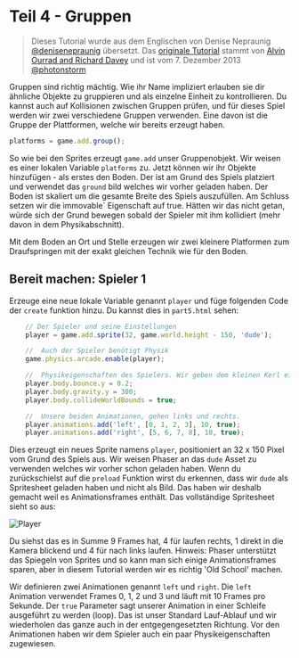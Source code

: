 # Teil 4 - Gruppen

> Dieses Tutorial wurde aus dem Englischen von Denise Nepraunig [@denisenepraunig][twitter_me] übersetzt. Das [originale Tutorial][org_tutorial] stammt von [Alvin Ourrad and Richard Davey][authors] und ist vom 7. Dezember 2013 [@photonstorm][authors]

Gruppen sind richtig mächtig. Wie ihr Name impliziert erlauben sie dir ähnliche Objekte zu gruppieren und als einzelne Einheit zu kontrollieren. Du kannst auch auf Kollisionen zwischen Gruppen prüfen, und für dieses Spiel werden wir zwei verschiedene Gruppen verwenden. Eine davon ist die Gruppe der Plattformen, welche wir bereits erzeugt haben.

```javascript
platforms = game.add.group();
```

So wie bei den Sprites erzeugt `game.add` unser Gruppenobjekt. Wir weisen es einer lokalen Variable `platforms` zu. Jetzt können wir ihr Objekte hinzufügen - als erstes den Boden. Der ist am Grund des Spiels platziert und verwendet das `ground` bild welches wir vorher geladen haben. Der Boden ist skaliert um die gesamte Breite des Spiels auszufüllen. Am Schluss setzen wir die ìmmovable` Eigenschaft auf true. Hätten wir das nicht getan, würde sich der Grund bewegen sobald der Spieler mit ihm kollidiert (mehr davon in dem Physikabschnitt).

Mit dem Boden an Ort und Stelle erzeugen wir zwei kleinere Platformen zum Draufspringen mit der exakt gleichen Technik wie für den Boden.

## Bereit machen: Spieler 1
Erzeuge eine neue lokale Variable genannt `player` und füge folgenden Code der `create` funktion hinzu. Du kannst dies in `part5.html` sehen:

```javascript
    // Der Spieler und seine Einstellungen
    player = game.add.sprite(32, game.world.height - 150, 'dude');

    //  Auch der Spieler benötigt Physik
    game.physics.arcade.enable(player);

    //  Physikeigenschaften des Spielers. Wir geben dem kleinen Kerl eine leichte Federkraft
    player.body.bounce.y = 0.2;
    player.body.gravity.y = 300;
    player.body.collideWorldBounds = true;

    //  Unsere beiden Animationen, gehen links und rechts.
    player.animations.add('left', [0, 1, 2, 3], 10, true);
    player.animations.add('right', [5, 6, 7, 8], 10, true);
```

Dies erzeugt ein neues Sprite namens `player`, positioniert an 32 x 150 Pixel vom Grund des Spiels aus. Wir weisen Phaser an das `dude` Asset zu verwenden welches wir vorher schon geladen haben. Wenn du zurückschielst auf die `preload` Funktion wirst du erkennen, dass wir `dude` als Spritesheet geladen haben und nicht als Bild. Das haben wir deshalb gemacht weil es Animationsframes enthält. Das vollständige Spritesheet sieht so aus:

![Player][img_game]

Du siehst das es in Summe 9 Frames hat, 4 für laufen rechts, 1 direkt in die Kamera blickend und 4 für nach links laufen. Hinweis: Phaser unterstützt das Spiegeln von Sprites und so kann man sich einige Animationsframes sparen, aber in diesem Tutorial werden wir es richtig 'Old School' machen.

Wir definieren zwei Animationen genannt `left` und `right`. Die `left` Animation verwendet Frames 0, 1, 2 und 3 und läuft mit 10 Frames pro Sekunde. Der `true` Parameter sagt unserer Animation in einer Schleife ausgeführt zu werden (loop). Das ist unser Standard Lauf-Ablauf und wir wiederholen das ganze auch in der entgegengesetzten Richtung. Vor den Animationen haben wir dem Spieler auch ein paar Physikeigenschaften zugewiesen.

[twitter_me]: https://twitter.com/denisenepraunig
[org_tutorial]: http://phaser.io/tutorials/making-your-first-phaser-game
[authors]: https://twitter.com/photonstorm 

[img_game]: http://phaser.io/content/tutorials/making-your-first-phaser-game/dude.png